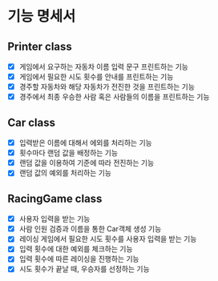 # 기능 명세서

## Printer class
- [X] 게임에서 요구하는 자동차 이름 입력 문구 프린트하는 기능
- [X] 게임에서 필요한 시도 횟수를 안내를 프린트하는 기능
- [X] 경주할 자동차와 해당 자동차가 전진한 것을 프린트하는 기능
- [X] 경주에서 최종 우승한 사람 혹은 사람들의 이름을 프린트하는 기능

## Car class
- [X] 입력받은 이름에 대해서 에외를 처리하는 기능
- [X] 횟수마다 랜덤 값을 배정하는 기능
- [X] 랜덤 값을 이용하여 기준에 따라 전진하는 기능
- [X] 랜덤 값의 예외를 처리하는 기능

## RacingGame class
- [X] 사용자 입력을 받는 기능
- [X] 사람 인원 검증과 이름을 통한 Car객체 생성 기능
- [X] 레이싱 게임에서 필요한 시도 횟수를 사용자 입력을 받는 기능
- [X] 입력 횟수에 대한 예외를 체크하는 기능
- [X] 입력 횟수에 따른 레이싱을 진행하는 기능
- [X] 시도 횟수가 끝날 때, 우승자를 선정하는 기능